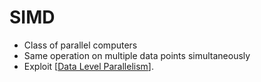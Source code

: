 # SIMD

- Class of parallel computers
- Same operation on multiple data points simultaneously
- Exploit [[Data Level Parallelism]].

[//begin]: # "Autogenerated link references for markdown compatibility"
[Data Level Parallelism]: data-level-parallelism "Data Level Parallelism"
[//end]: # "Autogenerated link references"